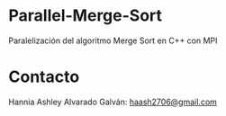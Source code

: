 # Parallel-Merge-Sort
Paralelización del algoritmo Merge Sort en C++ con MPI

# Contacto
Hannia Ashley Alvarado Galván: haash2706@gmail.com

